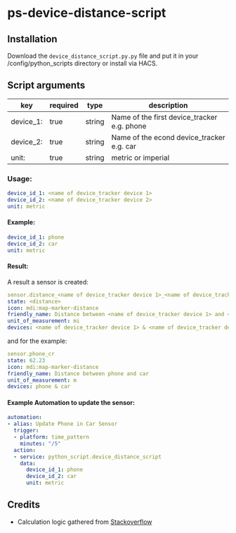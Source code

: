 # ps-device-distance-script


## Installation

Download the `device_distance_script.py.py` file and put it in your /config/python_scripts directory or install via HACS.

## Script arguments

| key |	required |	type |	description |
| ------------- | ------------- | ------------- | ------------- |
| device_1:  | true | string | Name of the first device_tracker e.g. phone
| device_2:  | true | string | Name of the econd device_tracker e.g. car
| unit:  | true | string | metric or imperial

### Usage:

```yaml
device_id_1: <name of device_tracker device 1>
device_id_2: <name of device_tracker device 2>
unit: metric
```

#### Example:
```yaml
device_id_1: phone
device_id_2: car
unit: metric
```

#### Result:
A result a sensor is created:
```yaml
sensor.distance_<name of device_tracker device 1>_<name of device_tracker device 1>
state: <distance>
icon: mdi:map-marker-distance
friendly_name: Distance between <name of device_tracker device 1> and <name of device_tracker device 2>
unit_of_measurement: mi
devices: <name of device_tracker device 1> & <name of device_tracker device 2>
```

and for the example:

```yaml
sensor.phone_cr
state: 62.23
icon: mdi:map-marker-distance
friendly_name: Distance between phone and car
unit_of_measurement: m
devices: phone & car
```


#### Example Automation to update the sensor:

```yaml
automation:
- alias: Update Phone in Car Sensor
  trigger:
  - platform: time_pattern
    minutes: "/5"
  action:
  - service: python_script.device_distance_script
    data:
      device_id_1: phone
      device_id_2: car
      unit: metric
```

## Credits
- Calculation logic gathered from [Stackoverflow](https://stackoverflow.com/questions/19412462/getting-distance-between-two-points-based-on-latitude-longitude)
